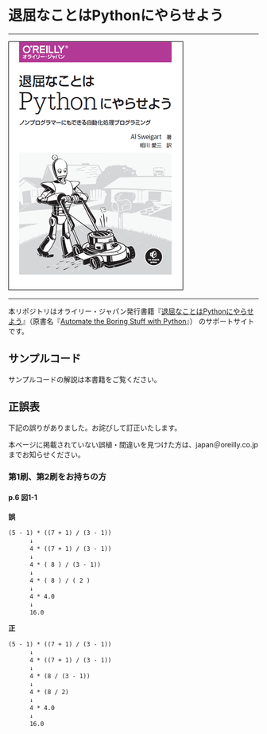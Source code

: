 # 退屈なことはPythonにやらせよう

---

![表紙](automate-the-boring-stuff-with-python.png)

---

本リポジトリはオライリー・ジャパン発行書籍『[退屈なことはPythonにやらせよう](https://www.oreilly.co.jp/books/9784873117782/)』（原書名『[Automate the Boring Stuff with Python](https://www.nostarch.com/automatestuff)』） のサポートサイトです。

## サンプルコード

サンプルコードの解説は本書籍をご覧ください。

## 正誤表

下記の誤りがありました。お詫びして訂正いたします。

本ページに掲載されていない誤植・間違いを見つけた方は、japan＠oreilly.co.jpまでお知らせください。

### 第1刷、第2刷をお持ちの方

#### p.6 図1-1

**誤**

```
(5 - 1) * ((7 + 1) / (3 - 1))
      ↓
      4 * ((7 + 1) / (3 - 1))
      ↓
      4 * ( 8 ) / (3 - 1))
      ↓
      4 * ( 8 ) / ( 2 )
      ↓
      4 * 4.0
      ↓
      16.0
```

**正**

```
(5 - 1) * ((7 + 1) / (3 - 1))
      ↓
      4 * ((7 + 1) / (3 - 1))
      ↓
      4 * (8 / (3 - 1))
      ↓
      4 * (8 / 2)
      ↓
      4 * 4.0
      ↓
      16.0
```
